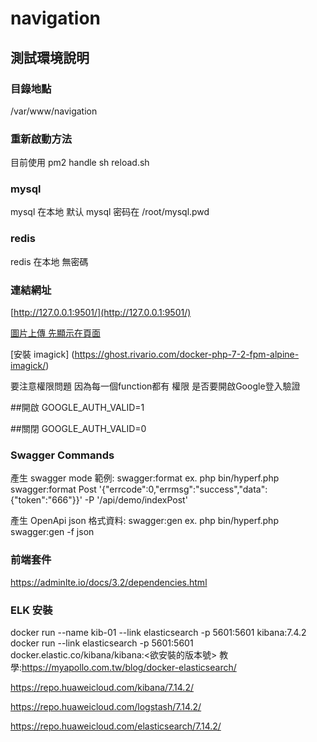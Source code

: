 # navigation

## 測試環境說明

### 目錄地點

/var/www/navigation

### 重新啟動方法
目前使用 pm2 handle 
sh reload.sh 

### mysql

mysql 在本地
默认 mysql 密码在 /root/mysql.pwd

### redis

redis 在本地
無密碼

### 連結網址

[http://127.0.0.1:9501/](http://127.0.0.1:9501/)


[圖片上傳 先顯示在頁面](https://www.raymondcamden.com/2013/10/01/MultiFile-Uploads-and-Multiple-Selects)

[安裝 imagick] (https://ghost.rivario.com/docker-php-7-2-fpm-alpine-imagick/)

要注意權限問題 因為每一個function都有 權限
是否要開啟Google登入驗證

##開啟
GOOGLE_AUTH_VALID=1

##關閉
GOOGLE_AUTH_VALID=0

### Swagger Commands
產生 swagger mode 範例: swagger:format
ex. php bin/hyperf.php swagger:format Post '{"errcode":0,"errmsg":"success","data":{"token":"666"}}' -P '/api/demo/indexPost'

產生 OpenApi json 格式資料: swagger:gen
ex. php bin/hyperf.php swagger:gen -f json

### 前端套件

https://adminlte.io/docs/3.2/dependencies.html


### ELK 安裝

docker run --name kib-01 --link elasticsearch -p 5601:5601 kibana:7.4.2
docker run --link elasticsearch -p 5601:5601 docker.elastic.co/kibana/kibana:<欲安裝的版本號>
教學:https://myapollo.com.tw/blog/docker-elasticsearch/


https://repo.huaweicloud.com/kibana/7.14.2/

https://repo.huaweicloud.com/logstash/7.14.2/

https://repo.huaweicloud.com/elasticsearch/7.14.2/

